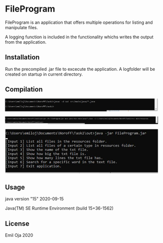# FileProgram

FileProgram is an application that offers multiple operations for listing and manipulate files.

A logging function is included in the functionality whichs writes the output from the application.

## Installation

Run the precompiled .jar file to excecute the application. A logfolder will be created on startup in current directory.

## Compilation


![Alt text](https://github.com/xtrmil/file-reader-manipulator/blob/master/screenshots/javac.JPG?raw=true)

![Alt text](https://github.com/xtrmil/file-reader-manipulator/blob/master/screenshots/jar_cfe.jpg?raw=true)

![Alt text](/screenshots/java_-jar.jpg?raw=true)



## Usage

java version "15" 2020-09-15

Java(TM) SE Runtime Environment (build 15+36-1562)



## License
Emil Oja 2020
